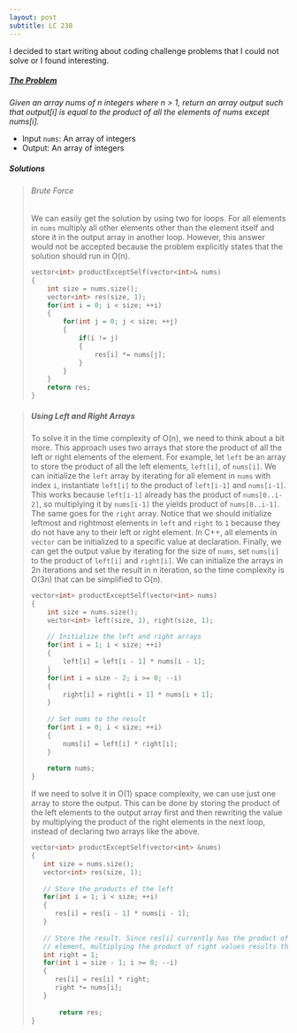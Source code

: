 ```yaml
---
layout: post
subtitle: LC 238
---
```


I decided to start writing about coding challenge problems that I could not solve or I found interesting.

##### [The Problem][leetcode 238]
*Given an array nums of n integers where n > 1,  return an array output such that output\[i\] is equal to the product of all the elements of nums except nums\[i\].*  
- Input `nums`: An array of integers  
- Output: An array of integers

##### Solutions
> ###### Brute Force
> We can easily get the solution by using two for loops. For all elements in `nums` multiply all other elements other than the element itself and store it in the output array in another loop. However, this answer would not be accepted because the problem explicitly states that the solution should run in O(n). 
> ```c++
> vector<int> productExceptSelf(vector<int>& nums) 
> {
>     int size = nums.size();
>     vector<int> res(size, 1);
>     for(int i = 0; i < size; ++i)
>     {
>         for(int j = 0; j < size; ++j)
>         {
>             if(i != j)
>             {
>                 res[i] *= nums[j];
>             }
>         }
>     }
>     return res;
> }
> ```

> ##### Using Left and Right Arrays
> To solve it in the time complexity of O(n), we need to think about a bit more. This approach uses two arrays that store the product of all the left or right elements of the element. For example, let `left` be an array to store the product of all the left elements, `left[i]`, of `nums[i]`. We can initialize the `left` array by iterating for all element in `nums` with index `i`, instantiate `left[i]` to the product of `left[i-1]` and `nums[i-1]`. This works because `left[i-1]` already has the product of `nums[0..i-2]`, so multiplying it by `nums[i-1]` the yields product of `nums[0..i-1]`. The same goes for the `right` array. Notice that we should initialize leftmost and rightmost elements in `left` and `right` to `1` because they do not have any to their left or right element. In C++, all elements in `vector` can be initialized to a specific value at declaration. Finally, we can get the output value by iterating for the size of `nums`, set `nums[i]` to the product of `left[i]` and `right[i]`. We can initialize the arrays in 2n iterations and set the result in n iteration, so the time complexity is O(3n) that can be simplified to O(n).
> ```C++
> vector<int> productExceptSelf(vector<int> nums) 
> {
>     int size = nums.size();
>     vector<int> left(size, 1), right(size, 1);
>     
>     // Initialize the left and right arrays
>     for(int i = 1; i < size; ++i)
>     {
>         left[i] = left[i - 1] * nums[i - 1];
>     }
>     for(int i = size - 2; i >= 0; --i)
>     {
>         right[i] = right[i + 1] * nums[i + 1];
>     }
>     
>     // Set nums to the result
>     for(int i = 0; i < size; ++i)
>     {
>         nums[i] = left[i] * right[i];
>     }
>     
>     return nums;
> }
> ```
> If we need to solve it in O(1) space complexity, we can use just one array to store the output. This can be done by storing the product of the left elements to the output array first and then rewriting the value by multiplying the product of the right elements in the next loop, instead of declaring two arrays like the above.
> ```c++
> vector<int> productExceptSelf(vector<int> &nums) 
> {
>    int size = nums.size();
>    vector<int> res(size, 1);
>    
>    // Store the products of the left
>    for(int i = 1; i < size; ++i)
>    {
>       res[i] = res[i - 1] * nums[i - 1];
>    }
>    
>    // Store the result. Since res[i] currently has the product of all left
>    // element, multiplying the product of right values results the needed value
>    int right = 1;
>    for(int i = size - 1; i >= 0; --i)
>    {
>       res[i] = res[i] * right;
>       right *= nums[i];
>    }
>        
>        return res;
> }
> ```

[Leetcode 238]: https://leetcode.com/problems/product-of-array-except-self/
